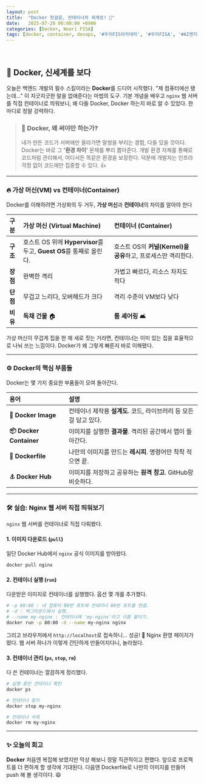 ```yaml
---
layout: post
title:  "Docker 첫걸음, 컨테이너의 세계로! 🐳"
date:   2025-07-28 00:00:00 +0900
categories: [Docker, Woori FISA]
tags: [docker, container, devops, '#우리FIS아카데미', '#우리FISA', '#AI엔지니어링', '#K-디지털트레이닝', '#우리에프아이에스', '#글로벌소프트웨어캠퍼스']
---
```


<br>

## 🐳 Docker, 신세계를 보다

오늘은 백엔드 개발의 필수 스킬이라는 **Docker**를 드디어 시작했다. "제 컴퓨터에선 됐는데..." 이 지긋지긋한 말을 없애준다는 마법의 도구. 기본 개념을 배우고 `nginx` 웹 서버를 직접 컨테이너로 띄워보니, 왜 다들 Docker, Docker 하는지 바로 알 수 있었다. 한마디로 정말 강력하다.

> ### 🤔 Docker, 왜 써야만 하는가?
> 내가 만든 코드가 서버에만 올라가면 말썽을 부리는 경험, 다들 있을 것이다. Docker는 바로 그 **'환경 차이'** 문제를 뿌리 뽑아준다. 개발 환경 자체를 통째로 코드처럼 관리해서, 어디서든 똑같은 환경을 보장한다. 덕분에 개발자는 인프라 걱정 없이 코드에만 집중할 수 있다. 👍

---

### 🔥 가상 머신(VM) vs 컨테이너(Container)

Docker를 이해하려면 가상화의 두 거두, **가상 머신**과 **컨테이너**의 차이를 알아야 한다

| 구분 | **가상 머신 (Virtual Machine)** | **컨테이너 (Container)** |
| :--- | :--- | :--- |
| **구조** | 호스트 OS 위에 **Hypervisor**를 두고, **Guest OS**를 통째로 올린다. | 호스트 OS의 **커널(Kernel)을 공유**하고, 프로세스만 격리한다. |
| **장점** | 완벽한 격리 | 가볍고 빠르다, 리소스 차지도 적다 |
| **단점** | 무겁고 느리다, 오버헤드가 크다 | 격리 수준이 VM보다 낮다 |
| **비유** | **독채 건물** 🏠 | **룸 셰어링** 🛋️ |

가상 머신이 무겁게 집을 한 채 새로 짓는 거라면, 컨테이너는 이미 있는 집을 효율적으로 나눠 쓰는 느낌이다. Docker가 왜 그렇게 빠른지 바로 이해됐다.

---

### ⚙️ Docker의 핵심 부품들

Docker는 몇 가지 중요한 부품들이 모여 돌아간다.

| 용어 | 설명 |
| :--- | :--- |
| **🐳 Docker Image** | 컨테이너 제작용 **설계도**. 코드, 라이브러리 등 모든 걸 담고 있다. |
| **📦 Docker Container** | 이미지를 실행한 **결과물**. 격리된 공간에서 앱이 돌아간다. |
| **📜 Dockerfile** | 나만의 이미지를 만드는 **레시피**. 명령어만 착착 적으면 끝. |
| **⚓ Docker Hub** | 이미지를 저장하고 공유하는 **원격 창고**. GitHub랑 비슷하다. |

---

### 🛠️ 실습: Nginx 웹 서버 직접 띄워보기

`nginx` 웹 서버를 컨테이너로 직접 다뤄봤다.

#### 1. 이미지 다운로드 (`pull`)

일단 Docker Hub에서 `nginx` 공식 이미지를 받아왔다.

```bash
docker pull nginx
```

#### 2. 컨테이너 실행 (`run`)

다운받은 이미지로 컨테이너를 실행했다. 옵션 몇 개를 추가했다.

```bash
# -p 80:80 : 내 컴퓨터 80번 포트와 컨테이너 80번 포트를 연결.
# -d : 백그라운드에서 실행.
# --name my-nginx : 컨테이너에 'my-nginx'라고 이름 붙이기.
docker run -p 80:80 -d --name my-nginx nginx
```

그리고 브라우저에서 `http://localhost`로 접속하니... 성공! 🎉 Nginx 환영 페이지가 떴다. 웹 서버 하나가 이렇게 간단하게 만들어지다니, 놀라웠다.

#### 3. 컨테이너 관리 (`ps`, `stop`, `rm`)

다 쓴 컨테이너는 깔끔하게 정리했다.

```bash
# 실행 중인 컨테이너 확인
docker ps

# 컨테이너 중지
docker stop my-nginx

# 컨테이너 삭제
docker rm my-nginx
```

---

### ✨  오늘의 회고

**Docker** 
처음엔 복잡해 보였지만 막상 해보니 정말 직관적이고 편했다. 앞으로 프로젝트를 더 편하게 할 생각에 기대된다. 
다음엔 Dockerfile로 나만의 이미지를 만들어 push 해 볼 생각이다. 😄
